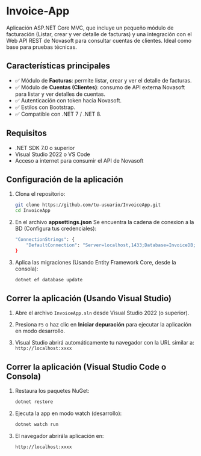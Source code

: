 # Invoice-App

Aplicación ASP.NET Core MVC, que incluye un pequeño módulo de facturación (Listar, crear y ver detalle de facturas) y una integración con el Web API REST de Novasoft para consultar cuentas de clientes. Ideal como base para pruebas técnicas.

## Características principales

- ✅ Módulo de **Facturas**: permite listar, crear y ver el detalle de facturas.
- ✅ Módulo de **Cuentas (Clientes)**: consumo de API externa Novasoft para listar y ver detalles de cuentas.
- ✅ Autenticación con token hacia Novasoft.
- ✅ Estilos con Bootstrap.
- ✅ Compatible con .NET 7 / .NET 8.

## Requisitos

- .NET SDK 7.0 o superior
- Visual Studio 2022 o VS Code
- Acceso a internet para consumir el API de Novasoft

## Configuración de la aplicación

1. Clona el repositorio:

   ```bash
   git clone https://github.com/tu-usuario/InvoiceApp.git
   cd InvoiceApp
   ```

2. En el archivo **appsettings.json** Se encuentra la cadena de conexion a la BD (Configura tus credenciales):
   ```bash
   "ConnectionStrings": {
       "DefaultConnection": "Server=localhost,1433;Database=InvoiceDB;User ID=sa;Password=root;TrustServerCertificate=True;"
   }
   ```
3. Aplica las migraciones (Usando Entity Framework Core, desde la consola):

   ```bash
   dotnet ef database update
   ```

## Correr la aplicación (Usando Visual Studio)

1. Abre el archivo `InvoiceApp.sln` desde Visual Studio 2022 (o superior).

2. Presiona `F5` o haz clic en **Iniciar depuración** para ejecutar la aplicación en modo desarrollo.

3. Visual Studio abrirá automáticamente tu navegador con la URL similar a: `http://localhost:xxxx`

## Correr la aplicación (Visual Studio Code o Consola)

1. Restaura los paquetes NuGet:

   ```bash
   dotnet restore
   ```

2. Ejecuta la app en modo watch (desarrollo):

   ```bash
   dotnet watch run
   ```

3. El navegador abrirála aplicación en:

   ```bash
   http://localhost:xxxx
   ```
